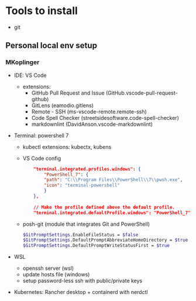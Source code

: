 # Tools to install

* git

## Personal local env setup

### MKoplinger

* IDE: VS Code
  * extensions:
    * GitHub Pull Request and Issue (GitHub.vscode-pull-request-github)
    * GitLens (eamodio.gitlens)
    * Remote - SSH (ms-vscode-remote.remote-ssh)
    * Code Spell Checker (streetsidesoftware.code-spell-checker)
    * markdownlint (DavidAnson.vscode-markdownlint)
* Terminal: powershell 7
  * kubectl extensions: kubectx, kubens
  * VS Code config

    ```json
        "terminal.integrated.profiles.windows": {
            "PowerShell_7": {
            "path": "C:\\Program Files\\PowerShell\\7\\pwsh.exe",
            "icon": "terminal-powershell"
            }
        },
        
        // Make the profile defined above the default profile.
        "terminal.integrated.defaultProfile.windows": "PowerShell_7" 
    ```

  * posh-git (module that integrates Git and PowerShell)

    ```sh
    $GitPromptSettings.EnableFileStatus = $false
    $GitPromptSettings.DefaultPromptAbbreviateHomeDirectory = $true
    $GitPromptSettings.DefaultPromptWriteStatusFirst = $true
    ```

* WSL
  * openssh server (wsl)
  * update hosts file (windows)
  * setup password-less ssh with public/private keys
* Kubernetes: Rancher desktop + containerd with nerdctl
